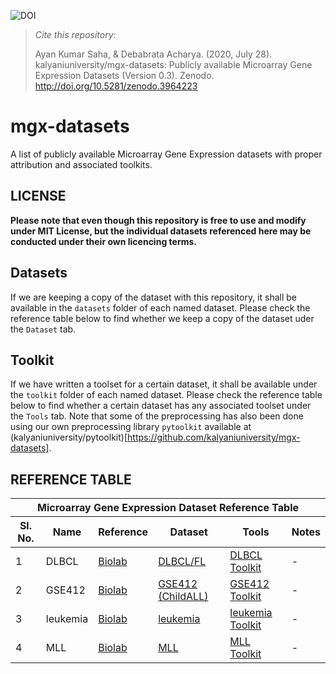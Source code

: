 ![DOI](https://zenodo.org/badge/DOI/10.5281/zenodo.3964223.svg)

> *Cite this repository:*
>
> Ayan Kumar Saha, & Debabrata Acharya. (2020, July 28). kalyaniuniversity/mgx-datasets: Publicly available Microarray Gene Expression Datasets (Version 0.3). Zenodo. http://doi.org/10.5281/zenodo.3964223

# mgx-datasets
A list of publicly available Microarray Gene Expression datasets with proper attribution and associated toolkits.

## LICENSE
**Please note that even though this repository is free to use and modify under MIT License, but the individual datasets referenced here may be conducted under their own licencing terms.**

## Datasets
If we are keeping a copy of the dataset with this repository, it shall be available in the `datasets` folder of each named dataset. Please check the reference table below to find whether we keep a copy of the dataset uder the `Dataset` tab.

## Toolkit
If we have written a toolset for a certain dataset, it shall be available under the `toolkit` folder of each named dataset. Please check the reference table below to find whether a certain dataset has any associated toolset under the `Tools` tab. Note that some of the preprocessing has also been done using our own preprocessing library `pytoolkit` available at (kalyaniuniversity/pytoolkit)[https://github.com/kalyaniuniversity/mgx-datasets].

## REFERENCE TABLE

<table>
	<thead>
		<tr>
			<th colspan="6">Microarray Gene Expression Dataset Reference Table</th>
		</tr>
		<tr>
			<th>Sl. No.</th>
			<th>Name</th>
			<th>Reference</th>
			<th>Dataset</th>
			<th>Tools</th>
			<th>Notes</th>
		</tr>
	</thead>
	<tbody>
		<tr>
			<td>1</td>
			<td>DLBCL</td>
			<td><a href="https://file.biolab.si/biolab/supp/bi-cancer/projections/info/DLBCL.html" target="_blank">Biolab</a></td>
			<td><a href="https://github.com/kalyaniuniversity/mgx-datasets/tree/master/DLBCL/datasets" target="_blank">DLBCL/FL</a></td>
			<td><a href="https://github.com/kalyaniuniversity/mgx-datasets/tree/master/DLBCL/toolkit" target="_blank">DLBCL Toolkit</a></td>
			<td>-</td>
		</tr>
		<tr>
			<td>2</td>
			<td>GSE412</td>
			<td><a href="https://file.biolab.si/biolab/supp/bi-cancer/projections/info/ALLGSE412_pred_poTh.html" target="_blank">Biolab</a></td>
			<td><a href="https://github.com/kalyaniuniversity/mgx-datasets/tree/master/GSE412/datasets" target="_blank">GSE412 (ChildALL)</a></td>
			<td><a href="https://github.com/kalyaniuniversity/mgx-datasets/tree/master/GSE412/toolkit" target="_blank">GSE412 Toolkit</a></td>
			<td>-</td>
		</tr>
		<tr>
			<td>3</td>
			<td>leukemia</td>
			<td><a href="https://file.biolab.si/biolab/supp/bi-cancer/projections/info/leukemia.html" target="_blank">Biolab</a></td>
			<td><a href="https://github.com/kalyaniuniversity/mgx-datasets/tree/master/leukemia/datasets" target="_blank">leukemia</a></td>
			<td><a href="https://github.com/kalyaniuniversity/mgx-datasets/tree/master/leukemia/toolkit" target="_blank">leukemia Toolkit</a></td>
			<td>-</td>
		</tr>
		<tr>
			<td>4</td>
			<td>MLL</td>
			<td><a href="https://file.biolab.si/biolab/supp/bi-cancer/projections/info/MLL.html" target="_blank">Biolab</a></td>
			<td><a href="https://github.com/kalyaniuniversity/mgx-datasets/tree/master/MLL/datasets" target="_blank">MLL</a></td>
			<td><a href="https://github.com/kalyaniuniversity/mgx-datasets/tree/master/MLL/toolkit" target="_blank">MLL Toolkit</a></td>
			<td>-</td>
		</tr>
	</tbody>
</table>